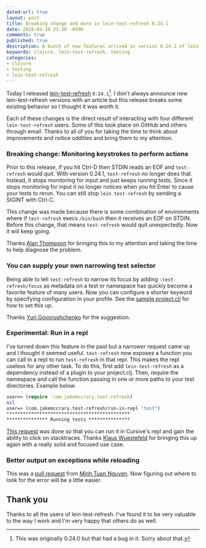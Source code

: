 ```yaml
---
dated-url: true
layout: post
title: Breaking change and more in lein-test-refresh 0.24.1
date: 2019-03-20 21:30 -0500
comments: true
published: true
description: A bunch of new features arrived in version 0.24.1 of lein-test-refresh
keywords: clojure, lein-test-refresh, testing
categories:
- clojure
- testing
- lein-test-refresh
---
```


Today I released [lein-test-refresh](https://github.com/jakemcc/lein-test-refresh) `0.24.1`[^1].
I don't always announce new lein-test-refresh versions with an article but this release breaks some existing behavior so I thought it was worth it.

[^1]: This was originally 0.24.0 but that had a bug in it. Sorry about that.

Each of these changes is the direct result of interacting with four different `lein-test-refresh` users.
Some of this took place on GitHub and others through email.
Thanks to all of you for taking the time to think about improvements and notice oddities and bring them to my attention.

### Breaking change: Monitoring keystrokes to perform actions

Prior to this release, if you hit Ctrl-D then STDIN reads an EOF and `test-refresh` would quit.
With version 0.24.1, `test-refresh` no longer does that.
Instead, it stops monitoring for input and just keeps running tests.
Since it stops monitoring for input it no longer notices when you hit Enter to cause your tests to rerun.
You can still stop `lein test-refresh` by sending a SIGINT with Ctrl-C.

This change was made because there is some combination of environments where if `test-refresh` execs `/bin/bash` then it receives an EOF on STDIN.
Before this change, that means `test-refresh` would quit unexpectedly.
Now it will keep going.

Thanks [Alan Thompson](https://github.com/cloojure) for bringing this to my attention and taking the time to help diagnose the problem.

### You can supply your own narrowing test selector

Being able to tell `test-refresh` to narrow its focus by adding `:test-refresh/focus` as metadata on a test or namespace has quickly become a favorite feature of many users.
Now you can configure a shorter keyword by specifying configuration in your profile.
See the [sample project.clj](https://github.com/jakemcc/lein-test-refresh/blob/1b5165660d9e40d9394809a95b148ec758a6d56b/sample.project.clj#L61-L65) for how to set this up.

Thanks [Yuri Govorushchenko](https://github.com/metametadata) for the suggestion.

### Experimental: Run in a repl

I've turned down this feature in the past but a narrower request came up and I thought it seemed useful.
`test-refresh` now exposes a function you can call in a repl to run `test-refresh` in that repl.
This makes the repl useless for any other task.
To do this, first add `lein-test-refresh` as a dependency instead of a plugin to your project.clj.
Then, require the namespace and call the function passing in one or more paths to your test directories.
Example below.

```clojure
user=> (require 'com.jakemccrary.test-refresh)
nil
user=> (com.jakemccrary.test-refresh/run-in-repl "test")
*********************************************
*************** Running tests ***************
```

[This request](https://github.com/jakemcc/lein-test-refresh/issues/80) was done so that you can run it in Cursive's repl and gain the ability to click on stacktraces.
Thanks [Klaus Wuestefeld](https://github.com/klauswuestefeld) for bringing this up again with a really solid and focused use case.

### Better output on exceptions while reloading

This was a [pull request](https://github.com/jakemcc/lein-test-refresh/pull/81) from [Minh Tuan Nguyen](https://github.com/minhtuannguyen).
Now figuring out where to look for the error will be a little easier.


## Thank you

Thanks to all the users of lein-test-refresh.
I've found it to be very valuable to the way I work and I'm very happy that others do as well.